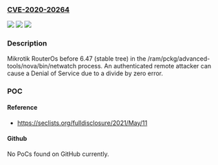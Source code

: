 ### [CVE-2020-20264](https://cve.mitre.org/cgi-bin/cvename.cgi?name=CVE-2020-20264)
![](https://img.shields.io/static/v1?label=Product&message=n%2Fa&color=blue)
![](https://img.shields.io/static/v1?label=Version&message=n%2Fa&color=blue)
![](https://img.shields.io/static/v1?label=Vulnerability&message=n%2Fa&color=brighgreen)

### Description

Mikrotik RouterOs before 6.47 (stable tree) in the /ram/pckg/advanced-tools/nova/bin/netwatch process. An authenticated remote attacker can cause a Denial of Service due to a divide by zero error.

### POC

#### Reference
- https://seclists.org/fulldisclosure/2021/May/11

#### Github
No PoCs found on GitHub currently.


